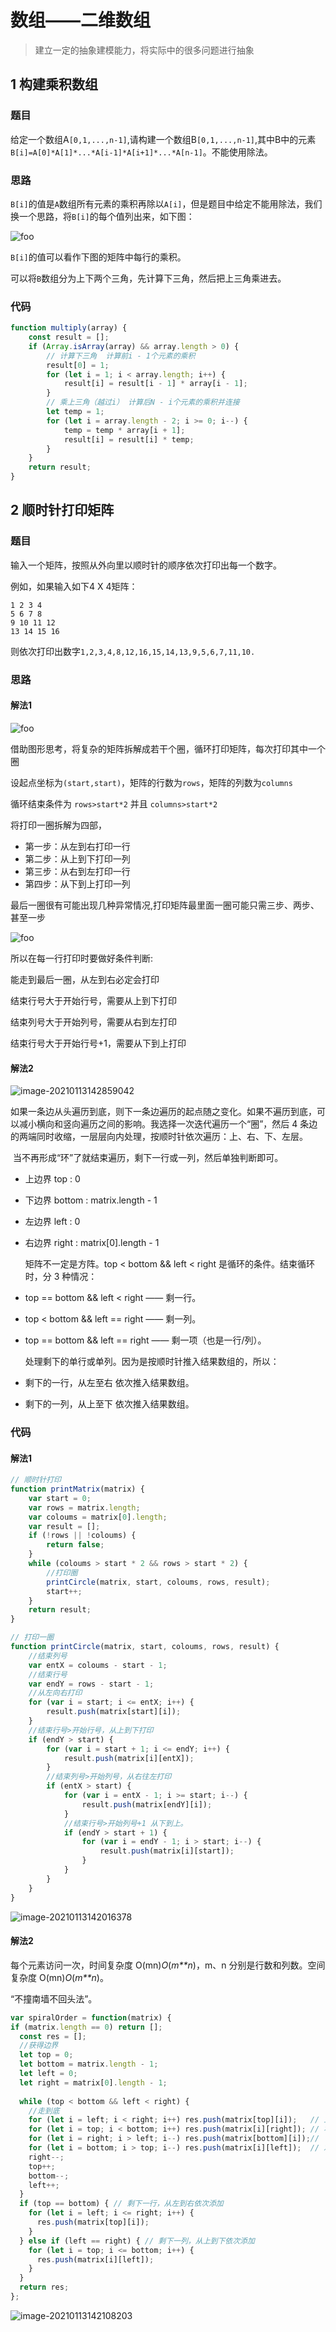 # 数组——二维数组

>建立一定的抽象建模能力，将实际中的很多问题进行抽象

## 1 构建乘积数组

### 题目

给定一个数组A`[0,1,...,n-1]`,请构建一个数组B`[0,1,...,n-1]`,其中B中的元素`B[i]=A[0]*A[1]*...*A[i-1]*A[i+1]*...*A[n-1]`。不能使用除法。

### 思路

`B[i]`的值是`A`数组所有元素的乘积再除以`A[i]`，但是题目中给定不能用除法，我们换一个思路，将`B[i]`的每个值列出来，如下图：

![foo](../img/%E6%9E%84%E5%BB%BA%E4%B9%98%E7%A7%AF%E6%95%B0%E7%BB%84.png)

`B[i]`的值可以看作下图的矩阵中每行的乘积。

可以将`B`数组分为上下两个三角，先计算下三角，然后把上三角乘进去。

### 代码

```js
function multiply(array) {
    const result = [];
    if (Array.isArray(array) && array.length > 0) {
        // 计算下三角  计算前i - 1个元素的乘积
        result[0] = 1;
        for (let i = 1; i < array.length; i++) {
            result[i] = result[i - 1] * array[i - 1];
        }
        // 乘上三角（越过i） 计算后N - i个元素的乘积并连接
        let temp = 1;
        for (let i = array.length - 2; i >= 0; i--) {
            temp = temp * array[i + 1];
            result[i] = result[i] * temp;
        }
    }
    return result;
}
```

## 2 顺时针打印矩阵

### 题目

输入一个矩阵，按照从外向里以顺时针的顺序依次打印出每一个数字。

例如，如果输入如下4 X 4矩阵：

```text
1 2 3 4 
5 6 7 8
9 10 11 12 
13 14 15 16 
```

则依次打印出数字`1,2,3,4,8,12,16,15,14,13,9,5,6,7,11,10.`

### 思路

#### 解法1

![foo](../img/%E9%A1%BA%E6%97%B6%E9%92%88%E6%89%93%E5%8D%B0%E7%9F%A9%E9%98%B5.png)

借助图形思考，将复杂的矩阵拆解成若干个圈，循环打印矩阵，每次打印其中一个圈

设起点坐标为`(start,start)`，矩阵的行数为`rows`，矩阵的列数为`columns`

循环结束条件为 `rows>start*2` 并且 `columns>start*2`

将打印一圈拆解为四部，

- 第一步：从左到右打印一行
- 第二步：从上到下打印一列
- 第三步：从右到左打印一行
- 第四步：从下到上打印一列

最后一圈很有可能出现几种异常情况,打印矩阵最里面一圈可能只需三步、两步、甚至一步

![foo](../img/%E6%89%93%E5%8D%B0%E7%9F%A9%E9%98%B5%E5%BC%82%E5%B8%B8%E6%83%85%E5%86%B5.png)

所以在每一行打印时要做好条件判断:

能走到最后一圈，从左到右必定会打印

结束行号大于开始行号，需要从上到下打印

结束列号大于开始列号，需要从右到左打印

结束行号大于开始行号+1，需要从下到上打印

#### 解法2

![image-20210113142859042](../img/image-20210113142859042.png)

​		如果一条边从头遍历到底，则下一条边遍历的起点随之变化。如果不遍历到底，可以减小横向和竖向遍历之间的影响。我选择一次迭代遍历一个“圈”，然后 4 条边的两端同时收缩，一层层向内处理，按顺时针依次遍历：上、右、下、左层。

​		当不再形成“环”了就结束遍历，剩下一行或一列，然后单独判断即可。

- 上边界 top : 0

- 下边界 bottom : matrix.length - 1

- 左边界 left : 0

- 右边界 right : matrix[0].length - 1

  矩阵不一定是方阵。top < bottom && left < right 是循环的条件。结束循环时，分 3 种情况：

- top == bottom && left < right —— 剩一行。

- top < bottom && left == right —— 剩一列。

- top == bottom && left == right —— 剩一项（也是一行/列）。

  处理剩下的单行或单列。因为是按顺时针推入结果数组的，所以：

- 剩下的一行，从左至右 依次推入结果数组。

- 剩下的一列，从上至下 依次推入结果数组。

### 代码

#### 解法1

```js
// 顺时针打印
function printMatrix(matrix) {
    var start = 0;
    var rows = matrix.length;
    var coloums = matrix[0].length;
    var result = [];
    if (!rows || !coloums) {
        return false;
    }
    while (coloums > start * 2 && rows > start * 2) {
        //打印圈
        printCircle(matrix, start, coloums, rows, result);
        start++;
    }
    return result;
}

// 打印一圈
function printCircle(matrix, start, coloums, rows, result) {
    //结束列号
    var entX = coloums - start - 1;
    //结束行号
    var endY = rows - start - 1;
    //从左向右打印
    for (var i = start; i <= entX; i++) {
        result.push(matrix[start][i]);
    }
    //结束行号>开始行号，从上到下打印
    if (endY > start) {
        for (var i = start + 1; i <= endY; i++) {
            result.push(matrix[i][entX]);
        }
        //结束列号>开始列号，从右往左打印
        if (entX > start) {
            for (var i = entX - 1; i >= start; i--) {
                result.push(matrix[endY][i]);
            }
            //结束行号>开始列号+1 从下到上。
            if (endY > start + 1) {
                for (var i = endY - 1; i > start; i--) {
                    result.push(matrix[i][start]);
                }
            }
        }
    }
}
```

![image-20210113142016378](../img/image-20210113142016378.png)

#### 解法2

每个元素访问一次，时间复杂度 O(mn)*O*(*m**n*)，m、n 分别是行数和列数。空间复杂度 O(mn)*O*(*m**n*)。

“不撞南墙不回头法”。

```js
var spiralOrder = function(matrix) {
if (matrix.length == 0) return [];
  const res = [];
  //获得边界
  let top = 0;
  let bottom = matrix.length - 1;
  let left = 0;
  let right = matrix[0].length - 1;
  
  while (top < bottom && left < right) {
    //走到底
    for (let i = left; i < right; i++) res.push(matrix[top][i]);   // 上层
    for (let i = top; i < bottom; i++) res.push(matrix[i][right]); // 右层
    for (let i = right; i > left; i--) res.push(matrix[bottom][i]);// 下层
    for (let i = bottom; i > top; i--) res.push(matrix[i][left]);  // 左层
    right--;
    top++;
    bottom--;
    left++;
  }
  if (top == bottom) { // 剩下一行，从左到右依次添加
    for (let i = left; i <= right; i++) {
      res.push(matrix[top][i]);
    }
  } else if (left == right) { // 剩下一列，从上到下依次添加
    for (let i = top; i <= bottom; i++) {
      res.push(matrix[i][left]);
    }
  }
  return res;
};

```



![image-20210113142108203](../img/image-20210113142108203.png)

